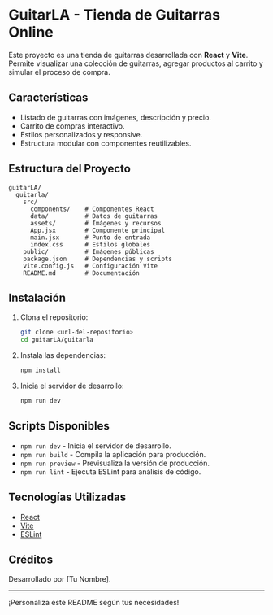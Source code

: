 # GuitarLA - Tienda de Guitarras Online

Este proyecto es una tienda de guitarras desarrollada con **React** y **Vite**. Permite visualizar una colección de guitarras, agregar productos al carrito y simular el proceso de compra.

## Características

- Listado de guitarras con imágenes, descripción y precio.
- Carrito de compras interactivo.
- Estilos personalizados y responsive.
- Estructura modular con componentes reutilizables.

## Estructura del Proyecto

```
guitarLA/
  guitarla/
    src/
      components/    # Componentes React
      data/          # Datos de guitarras
      assets/        # Imágenes y recursos
      App.jsx        # Componente principal
      main.jsx       # Punto de entrada
      index.css      # Estilos globales
    public/          # Imágenes públicas
    package.json     # Dependencias y scripts
    vite.config.js   # Configuración Vite
    README.md        # Documentación
```

## Instalación

1. Clona el repositorio:
   ```sh
   git clone <url-del-repositorio>
   cd guitarLA/guitarla
   ```

2. Instala las dependencias:
   ```sh
   npm install
   ```

3. Inicia el servidor de desarrollo:
   ```sh
   npm run dev
   ```

## Scripts Disponibles

- `npm run dev` - Inicia el servidor de desarrollo.
- `npm run build` - Compila la aplicación para producción.
- `npm run preview` - Previsualiza la versión de producción.
- `npm run lint` - Ejecuta ESLint para análisis de código.

## Tecnologías Utilizadas

- [React](https://react.dev/)
- [Vite](https://vitejs.dev/)
- [ESLint](https://eslint.org/)

## Créditos

Desarrollado por [Tu Nombre].

---

¡Personaliza este README según tus necesidades!
